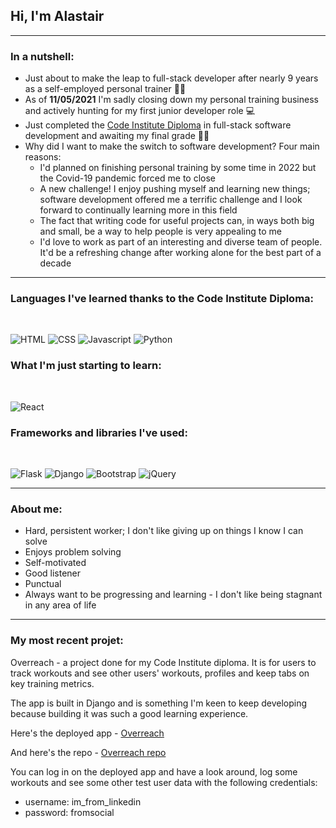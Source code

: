 ## Hi, I'm Alastair

<hr>

### In a nutshell:

- Just about to make the leap to full-stack developer after nearly 9 years as a self-employed personal trainer 🏋🏼
- As of **11/05/2021** I'm sadly closing down my personal training business and actively hunting for my first junior developer role 💻
- Just completed the [Code Institute Diploma](https://codeinstitute.net/full-stack-software-development-diploma/) in full-stack software development and awaiting my final grade 🤞🏼
- Why did I want to make the switch to software development? Four main reasons:
    * I'd planned on finishing personal training by some time in 2022 but the Covid-19 pandemic forced me to close
    * A new challenge! I enjoy pushing myself and learning new things; software development offered me a terrific challenge and I look forward to continually learning more in this field
    * The fact that writing code for useful projects can, in ways both big and small, be a way to help people is very appealing to me
    * I'd love to work as part of an interesting and diverse team of people. It'd be a refreshing change after working alone for the best part of a decade

<hr>

### Languages I've learned thanks to the Code Institute Diploma:

<br>

![HTML](https://img.shields.io/static/v1?label=HTML&message=5&color=E34F26&style=for-the-badge&logo=html5)
![CSS](https://img.shields.io/static/v1?label=CSS&message=3&color=1572B6&style=for-the-badge&logo=css3)
![Javascript](https://img.shields.io/static/v1?label=JavaScript&message=ES8&style=for-the-badge&color=F7DF1E&logo=JavaScript)
![Python](https://img.shields.io/static/v1?label=Python&style=for-the-badge&message=3&color=3776AB&logo=PYTHON)

### What I'm just starting to learn:

<br>

![React](https://img.shields.io/static/v1?label=React&style=for-the-badge&message=2.7&color=61dafb&logo=React)

### Frameworks and libraries I've used:

<br>

![Flask](https://img.shields.io/static/v1?label=Flask&style=for-the-badge&message=1.1.2&color=181717&logo=flask)
![Django](https://img.shields.io/static/v1?label=Django&style=for-the-badge&message=3.1.7&color=092E20&logo=django)
![Bootstrap](https://img.shields.io/static/v1?label=Bootstrap&style=for-the-badge&message=4.6&color=7952b3&logo=Bootstrap)
![jQuery](https://img.shields.io/static/v1?label=jQuery&style=for-the-badge&message=3.6&color=0769ad&logo=jQuery)

<hr>

### About me:

- Hard, persistent worker; I don't like giving up on things I know I can solve
- Enjoys problem solving
- Self-motivated
- Good listener
- Punctual
- Always want to be progressing and learning - I don't like being stagnant in any area of life

<hr>

### My most recent projet:

Overreach - a project done for my Code Institute diploma. It is for users to track workouts and see other users' workouts, profiles and keep tabs on key training metrics.

The app is built in Django and is something I'm keen to keep developing because building it was such a good learning experience.

Here's the deployed app - [Overreach](https://overreach.herokuapp.com/)

And here's the repo - [Overreach repo](https://github.com/allyporwal/overreach-django)

You can log in on the deployed app and have a look around, log some workouts and see some other test user data with the following credentials:

- username: im_from_linkedin
- password: fromsocial
